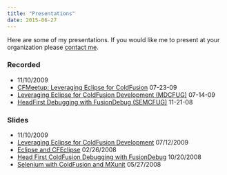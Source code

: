 ```yaml
---
title: "Presentations"
date: 2015-06-27
---
```


Here are some of my presentations. If you would like me to present at your organization please [contact me](/#contactsPage).

### Recorded

- 11/10/2009
- [CFMeetup: Leveraging Eclipse for ColdFusion](http://experts.na3.acrobat.com/p44388482/) 07-23-09
- [Leveraging Eclipse for ColdFusion Development (MDCFUG)](http://adobechats.adobe.acrobat.com/p10556273/) 07-14-09
- [HeadFirst Debugging with FusionDebug (SEMCFUG)](http://adobechats.adobe.acrobat.com/p67928306/) 11-21-08

### Slides

- 11/10/2009
- [Leveraging Eclipse for ColdFusion Development](http://docs.google.com/present/view?id=dc2sb454_246dnfzpwdz) 07/12/2009
- [Eclipse and CFEclipse](http://docs.google.com/present/view?id=dc2sb454_22cxrj2wf2) 02/26/2008
- [Head First ColdFusion Debugging with FusionDebug](http://docs.google.com/present/view?id=dc2sb454_130dhf5fccx) 10/20/2008
- [Selenium with ColdFusion and MXunit](http://docs.google.com/present/view?id=dc2sb454_49cn6bdvcz) 05/27/2008
